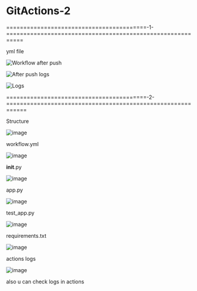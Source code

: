 # GitActions-2

=========================================-1-===========================================================

yml file

![Workflow](https://github.com/user-attachments/assets/dba91996-0f04-4f14-ba4d-7487d3008e04)
after push

![After push](https://github.com/user-attachments/assets/4bfd5a02-4f56-4309-8c8b-d1b4bad2704a)
logs

![Logs](https://github.com/user-attachments/assets/c0edda5b-c834-42ba-bb48-e4dd5029c85f)

=========================================-2-============================================================

Structure

![image](https://github.com/user-attachments/assets/6bd55b03-a0a2-4baa-a65e-f2220de2954a)

workflow.yml

![image](https://github.com/user-attachments/assets/9feaff22-97c0-4ef0-a31f-2581150270e3)

__init__.py

![image](https://github.com/user-attachments/assets/c1c3eea8-c558-4b02-86dc-8cb05ec1e0d0)

app.py

![image](https://github.com/user-attachments/assets/05a30d23-f357-4af4-96bc-c649a1cc3868)

test_app.py

![image](https://github.com/user-attachments/assets/2f82a627-f938-44a2-9784-6bbdfbfe6452)

requirements.txt

![image](https://github.com/user-attachments/assets/347cf375-c9f3-495a-80e4-14362d78bf27)

actions logs

![image](https://github.com/user-attachments/assets/7bd9d160-c3d6-4377-8010-c22b20706753)

also u can check logs in actions












